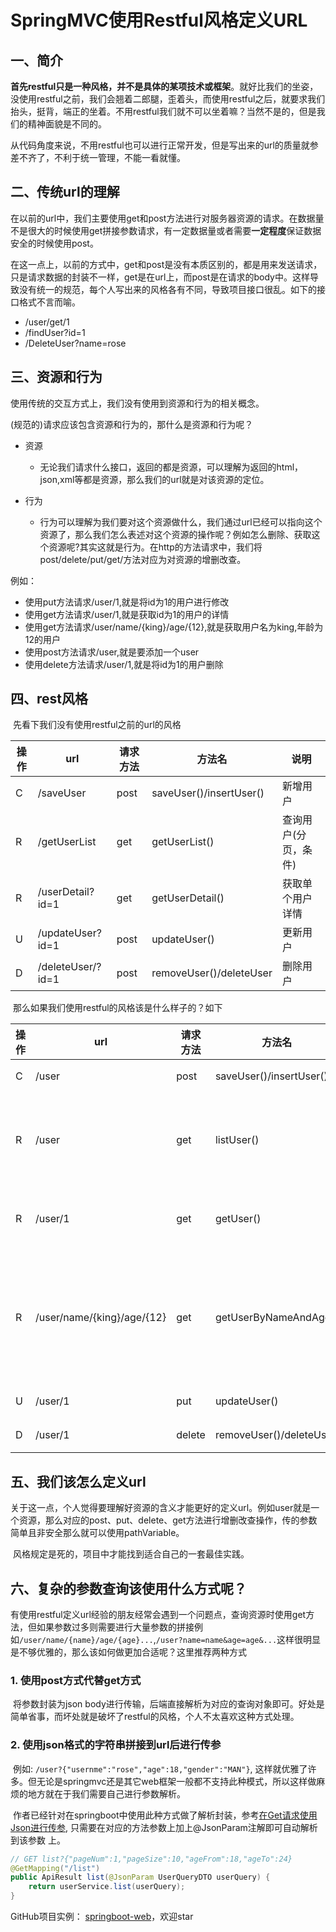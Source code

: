 # SpringMVC使用Restful风格定义URL

## 一、简介

​       **首先restful只是一种风格，并不是具体的某项技术或框架**。就好比我们的坐姿，没使用restful之前，我们会翘着二郎腿，歪着头，而使用restful之后，就要求我们抬头，挺背，端正的坐着。不用restful我们就不可以坐着嘛？当然不是的，但是我们的精神面貌是不同的。

​		从代码角度来说，不用restful也可以进行正常开发，但是写出来的url的质量就参差不齐了，不利于统一管理，不能一看就懂。

## 二、传统url的理解

在以前的url中，我们主要使用get和post方法进行对服务器资源的请求。在数据量不是很大的时候使用get拼接参数请求，有一定数据量或者需要**一定程度**保证数据安全的时候使用post。

在这一点上，以前的方式中，get和post是没有本质区别的，都是用来发送请求，只是请求数据的封装不一样，get是在url上，而post是在请求的body中。这样导致没有统一的规范，每个人写出来的风格各有不同，导致项目接口很乱。如下的接口格式不言而喻。

- /user/get/1
- /findUser?id=1
- /DeleteUser?name=rose

## 三、资源和行为

使用传统的交互方式上，我们没有使用到资源和行为的相关概念。

(规范的)请求应该包含资源和行为的，那什么是资源和行为呢？

- 资源
    - 无论我们请求什么接口，返回的都是资源，可以理解为返回的html，json,xml等都是资源，那么我们的url就是对该资源的定位。

- 行为
    - 行为可以理解为我们要对这个资源做什么，我们通过url已经可以指向这个资源了，那么我们怎么表述对这个资源的操作呢？例如怎么删除、获取这个资源呢?其实这就是行为。在http的方法请求中，我们将post/delete/put/get/方法对应为对资源的增删改查。

例如：

- 使用put方法请求/user/1,就是将id为1的用户进行修改
- 使用get方法请求/user/1,就是获取id为1的用户的详情
- 使用get方法请求/user/name/{king}/age/{12},就是获取用户名为king,年龄为12的用户
- 使用post方法请求/user,就是要添加一个user
- 使用delete方法请求/user/1,就是将id为1的用户删除


## 四、rest风格

​		先看下我们没有使用restful之前的url的风格

| 操作 | url               | 请求方法 | 方法名                  | 说明                 |
| ---- | ----------------- | -------- | ----------------------- | -------------------- |
| C    | /saveUser         | post     | saveUser()/insertUser() | 新增用户             |
| R    | /getUserList      | get      | getUserList()           | 查询用户(分页，条件) |
| R    | /userDetail?id=1  | get      | getUserDetail()         | 获取单个用户详情     |
| U    | /updateUser?id=1  | post     | updateUser()            | 更新用户             |
| D    | /deleteUser/?id=1 | post     | removeUser()/deleteUser | 删除用户             |

​		那么如果我们使用restful的风格该是什么样子的？如下

| 操作 | url                        | 请求方法 | 方法名                  | 说明                           |
| ---- | -------------------------- | -------- | ----------------------- | ------------------------------ |
| C    | /user                      | post     | saveUser()/insertUser() | 新增用户                       |
| R    | /user                      | get      | listUser()              | 查询用户(分页，条件)           |
| R    | /user/1                    | get      | getUser()               | 获取单个用户详情               |
| R    | /user/name/{king}/age/{12} | get      | getUserByNameAndAge()   | 获取用户名为king年龄为12的用户 |
| U    | /user/1                    | put      | updateUser()            | 更新用户                       |
| D    | /user/1                    | delete   | removeUser()/deleteUser | 删除用户                       |

## 五、我们该怎么定义url

​		关于这一点，个人觉得要理解好资源的含义才能更好的定义url。例如user就是一个资源，那么对应的post、put、delete、get方法进行增删改查操作，传的参数简单且非安全那么就可以使用pathVariable。

​		风格规定是死的，项目中才能找到适合自己的一套最佳实践。



## 六、复杂的参数查询该使用什么方式呢？

​		有使用restful定义url经验的朋友经常会遇到一个问题点，查询资源时使用get方法，但如果参数过多则需要进行大量参数的拼接例如`/user/name/{name}/age/{age}...`,`/user?name=name&age=age&...`这样很明显是不够优雅的，那么该如何做更加合适呢？这里推荐两种方式

### 1. 使用post方式代替get方式

​		将参数封装为json body进行传输，后端直接解析为对应的查询对象即可。好处是简单省事，而坏处就是破坏了restful的风格，个人不太喜欢这种方式处理。

### 2. 使用json格式的字符串拼接到url后进行传参

​		例如: `/user?{"usernme":"rose","age":18,"gender":"MAN"}`, 这样就优雅了许多。但无论是springmvc还是其它web框架一般都不支持此种模式，所以这样做麻烦的地方就在于我们需要自己进行参数解析。

​		作者已经针对在springboot中使用此种方式做了解析封装，参考[在Get请求使用Json进行传参](https://github.com/KimZing/springboot-starter/blob/master/base-springboot-starter/doc/learn.md), 只需要在对应的方法参数上加上@JsonParam注解即可自动解析到该参数 上。

```java
// GET list?{"pageNum":1,"pageSize":10,"ageFrom":18,"ageTo":24}
@GetMapping("/list")
public ApiResult list(@JsonParam UserQueryDTO userQuery) {
    return userService.list(userQuery);
}
```

GitHub项目实例： [springboot-web](https://github.com/KimZing/springboot-web/tree/feature/restful)，欢迎star